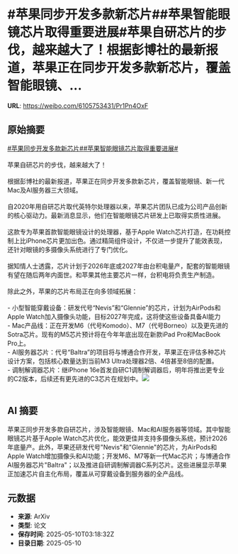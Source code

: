 # #苹果同步开发多款新芯片##苹果智能眼镜芯片取得重要进展#苹果自研芯片的步伐，越来越大了！根据彭博社的最新报道，苹果正在同步开发多款新芯片，覆盖智能眼镜、...

**URL**: https://weibo.com/6105753431/Pr1Pn4OxF

## 原始摘要

<a href="https://m.weibo.cn/search?containerid=231522type%3D1%26t%3D10%26q%3D%23%E8%8B%B9%E6%9E%9C%E5%90%8C%E6%AD%A5%E5%BC%80%E5%8F%91%E5%A4%9A%E6%AC%BE%E6%96%B0%E8%8A%AF%E7%89%87%23&amp;extparam=%23%E8%8B%B9%E6%9E%9C%E5%90%8C%E6%AD%A5%E5%BC%80%E5%8F%91%E5%A4%9A%E6%AC%BE%E6%96%B0%E8%8A%AF%E7%89%87%23" data-hide=""><span class="surl-text">#苹果同步开发多款新芯片#</span></a><a href="https://m.weibo.cn/search?containerid=231522type%3D1%26t%3D10%26q%3D%23%E8%8B%B9%E6%9E%9C%E6%99%BA%E8%83%BD%E7%9C%BC%E9%95%9C%E8%8A%AF%E7%89%87%E5%8F%96%E5%BE%97%E9%87%8D%E8%A6%81%E8%BF%9B%E5%B1%95%23&amp;extparam=%23%E8%8B%B9%E6%9E%9C%E6%99%BA%E8%83%BD%E7%9C%BC%E9%95%9C%E8%8A%AF%E7%89%87%E5%8F%96%E5%BE%97%E9%87%8D%E8%A6%81%E8%BF%9B%E5%B1%95%23" data-hide=""><span class="surl-text">#苹果智能眼镜芯片取得重要进展#</span></a><br><br>苹果自研芯片的步伐，越来越大了！<br><br>根据彭博社的最新报道，苹果正在同步开发多款新芯片，覆盖智能眼镜、新一代Mac及AI服务器三大领域。<br><br>自2020年用自研芯片取代英特尔处理器以来，苹果芯片团队已成为公司产品创新的核心驱动力。最新消息显示，他们在智能眼镜芯片研发上已取得实质性进展。<br><br>这款专为苹果首款智能眼镜设计的处理器，基于Apple Watch芯片打造，在功耗控制上比iPhone芯片更加出色。通过精简组件设计，不仅进一步提升了能效表现，还针对眼镜的多摄像头系统进行了专门优化。<br><br>据知情人士透露，芯片计划于2026年底或2027年由台积电量产，配套的智能眼镜有望在随后两年内面世。和苹果其他主要芯片一样，台积电将负责生产制造。<br><br>除此之外，苹果的芯片布局正在向多领域拓展：<br><br>- 小型智能穿戴设备：研发代号“Nevis”和“Glennie”的芯片，计划为AirPods和Apple Watch加入摄像头功能，目标2027年完成，这将使这些设备具备AI能力<br>- Mac产品线：正在开发M6（代号Komodo）、M7（代号Borneo）以及更先进的Sotra芯片。现有的M5芯片预计将在今年年底出现在新款iPad Pro和MacBook Pro上。<br>- AI服务器芯片：代号“Baltra”的项目将与博通合作开发，苹果正在评估多种芯片设计方案，包括核心数量达到当前M3 Ultra处理器2倍、4倍甚至8倍的配置。<br>- 调制解调器芯片：继iPhone 16e首发自研C1调制解调器后，明年将推出更专业的C2版本，后续还有更先进的C3芯片在规划中。<img style="" src="https://tvax2.sinaimg.cn/large/006Fd7o3ly1i19af9yedsj30xc0m8491.jpg" referrerpolicy="no-referrer"><br><br>

## AI 摘要

苹果正同步开发多款自研芯片，涉及智能眼镜、Mac和AI服务器等领域。其中智能眼镜芯片基于Apple Watch芯片优化，能效更佳并支持多摄像头系统，预计2026年底量产。此外，苹果还研发代号"Nevis"和"Glennie"的芯片，为AirPods和Apple Watch增加摄像头和AI功能；开发M6、M7等新一代Mac芯片；与博通合作AI服务器芯片"Baltra"；以及推进自研调制解调器C系列芯片。这些进展显示苹果正加速芯片自主化布局，覆盖从可穿戴设备到服务器的全产品线。

## 元数据

- **来源**: ArXiv
- **类型**: 论文
- **保存时间**: 2025-05-10T03:18:32Z
- **目录日期**: 2025-05-10
